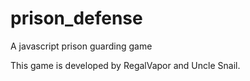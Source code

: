 # prison_defense
A javascript prison guarding game

This game is developed by RegalVapor and Uncle Snail.
